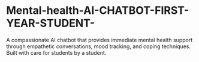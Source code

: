 # Mental-health-AI-CHATBOT-FIRST-YEAR-STUDENT-
A compassionate AI chatbot that provides immediate mental health support through empathetic conversations, mood tracking, and coping techniques. Built with care for students by a student.
